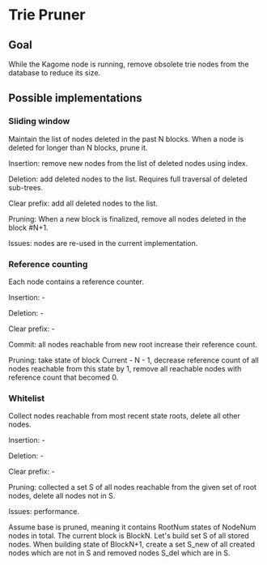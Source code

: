 # Trie Pruner

## Goal

While the Kagome node is running, remove obsolete trie nodes from the database to reduce its size.

## Possible implementations

### Sliding window

Maintain the list of nodes deleted in the past N blocks.
When a node is deleted for longer than N blocks, prune it.

Insertion: remove new nodes from the list of deleted nodes using index.

Deletion: add deleted nodes to the list. Requires full traversal of deleted sub-trees.

Clear prefix: add all deleted nodes to the list.

Pruning: When a new block is finalized, remove all nodes deleted in the block #N+1.

Issues: nodes are re-used in the current implementation.

### Reference counting

Each node contains a reference counter.

Insertion: -

Deletion: -

Clear prefix: -

Commit: all nodes reachable from new root increase their reference count.

Pruning: take state of block Current - N - 1, decrease reference count of all nodes reachable from this state by 1, remove all reachable nodes with reference count that becomed 0.

### Whitelist

Collect nodes reachable from most recent state roots, delete all other nodes.

Insertion: -

Deletion: -

Clear prefix: -

Pruning: collected a set S of all nodes reachable from the given set of root nodes, delete all nodes not in S.

Issues: performance.

Assume base is pruned, meaning it contains RootNum states of NodeNum nodes in total. The current block is BlockN.
Let's build set S of all stored nodes.
When building state of BlockN+1, create a set S_new of all created nodes which are not in S and removed nodes S_del which are in S.
